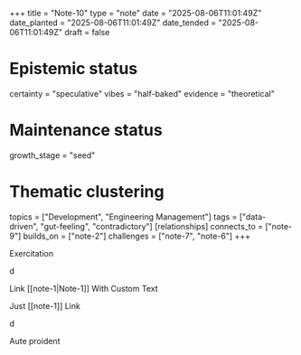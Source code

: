 +++
title = "Note-10"
type = "note"
date = "2025-08-06T11:01:49Z"
date_planted = "2025-08-06T11:01:49Z"
date_tended = "2025-08-06T11:01:49Z"
draft = false
# Epistemic status
certainty = "speculative"
vibes = "half-baked"
evidence = "theoretical"
# Maintenance status
growth_stage = "seed"
# Thematic clustering
topics = ["Development", "Engineering Management"]
tags = ["data-driven", "gut-feeling", "contradictory"]
[relationships]
  connects_to = ["note-9"]
  builds_on = ["note-2"]
  challenges = ["note-7", "note-6"]
+++

Exercitation

d

Link [[note-1|Note-1]] With Custom Text

Just [[note-1]] Link

d

Aute proident
